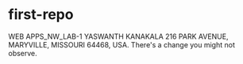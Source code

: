 # first-repo
WEB APPS_NW_LAB-1
YASWANTH KANAKALA
216 PARK AVENUE, MARYVILLE, MISSOURI 64468, USA.
There's a change you might not observe.



